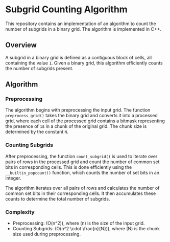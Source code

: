 # Subgrid Counting Algorithm

This repository contains an implementation of an algorithm to count the number of subgrids in a binary grid. The algorithm is implemented in C++.

## Overview

A subgrid in a binary grid is defined as a contiguous block of cells, all containing the value `1`. Given a binary grid, this algorithm efficiently counts the number of subgrids present.

## Algorithm

### Preprocessing

The algorithm begins with preprocessing the input grid. The function `preprocess_grid()` takes the binary grid and converts it into a processed grid, where each cell of the processed grid contains a bitmask representing the presence of `1`s in a chunk of the original grid. The chunk size is determined by the constant `N`. 

### Counting Subgrids

After preprocessing, the function `count_subgrid()` is used to iterate over pairs of rows in the processed grid and count the number of common set bits in corresponding cells. This is done efficiently using the `__builtin_popcount()` function, which counts the number of set bits in an integer. 

The algorithm iterates over all pairs of rows and calculates the number of common set bits in their corresponding cells. It then accumulates these counts to determine the total number of subgrids.

### Complexity

- Preprocessing: \(O(n^2)\), where \(n\) is the size of the input grid.
- Counting Subgrids: \(O(n^2 \cdot \frac{n}{N})\), where \(N\) is the chunk size used during preprocessing.


